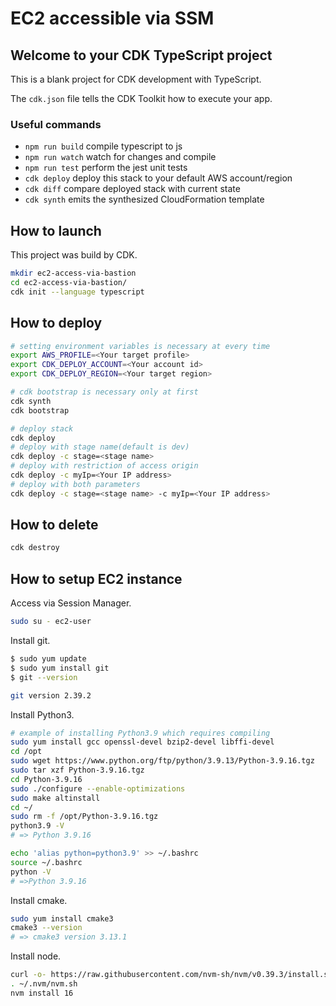 # EC2 accessible via SSM

## Welcome to your CDK TypeScript project

This is a blank project for CDK development with TypeScript.

The `cdk.json` file tells the CDK Toolkit how to execute your app.

### Useful commands

- `npm run build` compile typescript to js
- `npm run watch` watch for changes and compile
- `npm run test` perform the jest unit tests
- `cdk deploy` deploy this stack to your default AWS account/region
- `cdk diff` compare deployed stack with current state
- `cdk synth` emits the synthesized CloudFormation template

## How to launch

This project was build by CDK.

```bash
mkdir ec2-access-via-bastion
cd ec2-access-via-bastion/
cdk init --language typescript
```

## How to deploy

```bash
# setting environment variables is necessary at every time
export AWS_PROFILE=<Your target profile>
export CDK_DEPLOY_ACCOUNT=<Your account id>
export CDK_DEPLOY_REGION=<Your target region>

# cdk bootstrap is necessary only at first
cdk synth
cdk bootstrap

# deploy stack
cdk deploy
# deploy with stage name(default is dev)
cdk deploy -c stage=<stage name>
# deploy with restriction of access origin
cdk deploy -c myIp=<Your IP address>
# deploy with both parameters
cdk deploy -c stage=<stage name> -c myIp=<Your IP address>
```

## How to delete

```bash
cdk destroy
```

## How to setup EC2 instance

Access via Session Manager.

```bash
sudo su - ec2-user
```

Install git.

```bash
$ sudo yum update
$ sudo yum install git
$ git --version

git version 2.39.2
```

Install Python3.

```bash
# example of installing Python3.9 which requires compiling
sudo yum install gcc openssl-devel bzip2-devel libffi-devel
cd /opt
sudo wget https://www.python.org/ftp/python/3.9.13/Python-3.9.16.tgz
sudo tar xzf Python-3.9.16.tgz
cd Python-3.9.16
sudo ./configure --enable-optimizations
sudo make altinstall
cd ~/
sudo rm -f /opt/Python-3.9.16.tgz
python3.9 -V
# => Python 3.9.16

echo 'alias python=python3.9' >> ~/.bashrc
source ~/.bashrc
python -V
# =>Python 3.9.16
```

Install cmake.

```bash
sudo yum install cmake3
cmake3 --version
# => cmake3 version 3.13.1
```

Install node.

```bash
curl -o- https://raw.githubusercontent.com/nvm-sh/nvm/v0.39.3/install.sh | bash
. ~/.nvm/nvm.sh
nvm install 16
```
